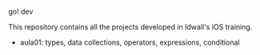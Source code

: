 go! dev

This repository contains all the projects developed in Idwall's iOS training.

- aula01: types, data collections, operators, expressions, conditional